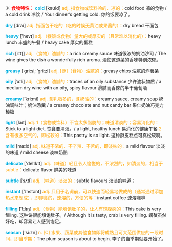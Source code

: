 ☀ <font color="red">**食物特性：**</font>
<font color="sky blue">**cold**</font> [kəʊld] 
<font color="orange">adj. 指食物或饮料冷的、凉的：</font>cold food 凉的食物 / a cold drink 冷饮 / Your dinner’s getting cold. 你的饭要凉了。

<font color="sky blue">**dry**</font> [draɪ] 
<font color="orange">adj. 指面包干吃的（吃的时候无黄油或果酱的）：</font>dry bread 干面包

<font color="sky blue">**heavy**</font> ['hevɪ] 
<font color="orange">adj.（餐饭或食物）量大的或厚实的（且常难以消化的）：</font>heavy lunch 丰盛的午餐 / heavy cake 厚实的蛋糕

<font color="sky blue">**rich**</font> [rɪtʃ] 
<font color="orange">adj.（食物）油腻的：</font>a rich creamy sauce 味道很浓的奶油沙司 / The wine gives the dish a wonderfully rich aroma. 酒使这道菜的香味特别浓郁。
           
<font color="sky blue">**greasy**</font> [ˈgri:si; ˈgri:zi]
<font color="orange">adj. [贬]（食物）油腻的：</font>greasy chips 油腻的炸薯条
           
<font color="sky blue">**oily**</font> [ˈɔɪli]
<font color="orange">adj.（食物）油腻的：</font>traces of an oily substance 少许油状物质 / a medium dry wine with an oily, spicy flavour 滑腻而香辣的半干葡萄酒
           
<font color="sky blue">**creamy**</font> [ˈkri:mi]
<font color="orange">adj. 含乳脂多的，含奶油的：</font>creamy sauce, creamy soup 奶油调味汁；奶油汤羹 / a creamy chocolate and nut candy bar 果仁奶油巧克力棒糖

<font color="sky blue">**light**</font> [laɪt] 
<font color="orange">adj. 1（食物或饮料）不含太多脂肪的；味道清淡的；容易消化的：</font>Stick to a light diet. 饮食要清淡。/ a light, healthy lunch 易消化的健康午餐 <font color="orange">2 含有很多空气的，即松软的：</font>This pastry is so light. 这种酥皮糕点可真松软啊。

<font color="sky blue">**mild**</font> [maɪld] 
<font color="orange">adj. 味道不浓的、不辛辣、不苦的，即淡味的：</font>a mild flavour 淡淡的味道 / mild cheese 淡味奶酪

<font color="sky blue">**delicate**</font> ['delɪkɪt] 
<font color="orange">adj.（味道）轻且令人愉悦的，不浓烈的，如清淡的，相当于subtle：</font>delicate flavor 鲜美的味道
           
<font color="sky blue">**subtle**</font> [ˈsʌtl]
<font color="orange">adj.（味道）淡淡的：</font>subtle flavours 淡淡的味道；

<font color="sky blue">**instant**</font> ['ɪnstənt] 
<font color="orange">adj. 只用于名词前，可以快速而轻易地做成的（通常通过添加热水来制成），即即食的，速溶的，方便的等：</font>instant coffee 速溶咖啡
           
<font color="sky blue">**filling**</font> [ˈfɪlɪŋ]
<font color="orange">adj.（食物）能填饱肚子的，让人有饱腹感的：</font>This cake is very filling. 这种饼很能填饱肚子。/ Although it is tasty, crab is very filling. 螃蟹虽然好吃，却容易让人感到饱足。

<font color="sky blue">**season**</font> ['si:zn] 
<font color="orange">n. [C] 水果、蔬菜或其他食物即将成熟且可大范围供应的一段时间，即当季期：</font>The plum season is about to begin. 李子的当季期就要开始了。
